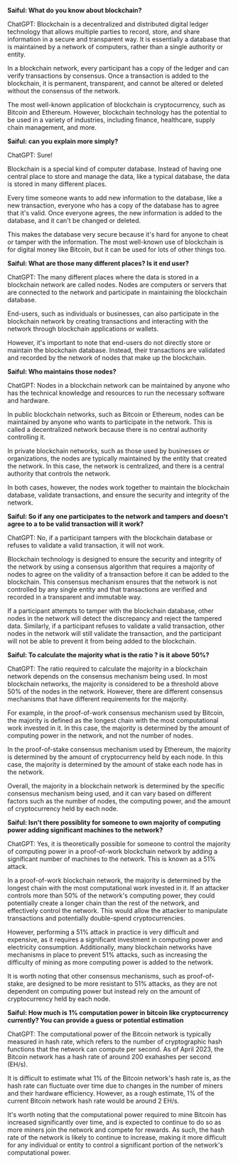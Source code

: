 **Saiful: What do you know about blockchain?**

ChatGPT: Blockchain is a decentralized and distributed digital ledger technology that allows multiple parties to record, store, and share information in a secure and transparent way. It is essentially a database that is maintained by a network of computers, rather than a single authority or entity.

In a blockchain network, every participant has a copy of the ledger and can verify transactions by consensus. Once a transaction is added to the blockchain, it is permanent, transparent, and cannot be altered or deleted without the consensus of the network.

The most well-known application of blockchain is cryptocurrency, such as Bitcoin and Ethereum. However, blockchain technology has the potential to be used in a variety of industries, including finance, healthcare, supply chain management, and more.

**Saiful: can you explain more simply?**

ChatGPT: Sure! 

Blockchain is a special kind of computer database. Instead of having one central place to store and manage the data, like a typical database, the data is stored in many different places. 

Every time someone wants to add new information to the database, like a new transaction, everyone who has a copy of the database has to agree that it's valid. Once everyone agrees, the new information is added to the database, and it can't be changed or deleted. 

This makes the database very secure because it's hard for anyone to cheat or tamper with the information. The most well-known use of blockchain is for digital money like Bitcoin, but it can be used for lots of other things too.

**Saiful: What are those many different places? Is it end user?**

ChatGPT: The many different places where the data is stored in a blockchain network are called nodes. Nodes are computers or servers that are connected to the network and participate in maintaining the blockchain database. 

End-users, such as individuals or businesses, can also participate in the blockchain network by creating transactions and interacting with the network through blockchain applications or wallets. 

However, it's important to note that end-users do not directly store or maintain the blockchain database. Instead, their transactions are validated and recorded by the network of nodes that make up the blockchain.

**Saiful: Who maintains those nodes?** 

ChatGPT: Nodes in a blockchain network can be maintained by anyone who has the technical knowledge and resources to run the necessary software and hardware. 

In public blockchain networks, such as Bitcoin or Ethereum, nodes can be maintained by anyone who wants to participate in the network. This is called a decentralized network because there is no central authority controlling it.

In private blockchain networks, such as those used by businesses or organizations, the nodes are typically maintained by the entity that created the network. In this case, the network is centralized, and there is a central authority that controls the network.

In both cases, however, the nodes work together to maintain the blockchain database, validate transactions, and ensure the security and integrity of the network.

**Saiful: So if any one participates to the network and tampers and doesn't agree to a to be valid transaction will it work?**

ChatGPT: No, if a participant tampers with the blockchain database or refuses to validate a valid transaction, it will not work. 

Blockchain technology is designed to ensure the security and integrity of the network by using a consensus algorithm that requires a majority of nodes to agree on the validity of a transaction before it can be added to the blockchain. This consensus mechanism ensures that the network is not controlled by any single entity and that transactions are verified and recorded in a transparent and immutable way.

If a participant attempts to tamper with the blockchain database, other nodes in the network will detect the discrepancy and reject the tampered data. Similarly, if a participant refuses to validate a valid transaction, other nodes in the network will still validate the transaction, and the participant will not be able to prevent it from being added to the blockchain.

**Saiful: To calculate the majority what is the ratio ? is it above 50%?**

ChatGPT: The ratio required to calculate the majority in a blockchain network depends on the consensus mechanism being used. In most blockchain networks, the majority is considered to be a threshold above 50% of the nodes in the network. However, there are different consensus mechanisms that have different requirements for the majority.

For example, in the proof-of-work consensus mechanism used by Bitcoin, the majority is defined as the longest chain with the most computational work invested in it. In this case, the majority is determined by the amount of computing power in the network, and not the number of nodes.

In the proof-of-stake consensus mechanism used by Ethereum, the majority is determined by the amount of cryptocurrency held by each node. In this case, the majority is determined by the amount of stake each node has in the network.

Overall, the majority in a blockchain network is determined by the specific consensus mechanism being used, and it can vary based on different factors such as the number of nodes, the computing power, and the amount of cryptocurrency held by each node.

**Saiful: Isn't there possiblity for someone to own majority of computing power adding significant machines to the network?**

ChatGPT: Yes, it is theoretically possible for someone to control the majority of computing power in a proof-of-work blockchain network by adding a significant number of machines to the network. This is known as a 51% attack.

In a proof-of-work blockchain network, the majority is determined by the longest chain with the most computational work invested in it. If an attacker controls more than 50% of the network's computing power, they could potentially create a longer chain than the rest of the network, and effectively control the network. This would allow the attacker to manipulate transactions and potentially double-spend cryptocurrencies.

However, performing a 51% attack in practice is very difficult and expensive, as it requires a significant investment in computing power and electricity consumption. Additionally, many blockchain networks have mechanisms in place to prevent 51% attacks, such as increasing the difficulty of mining as more computing power is added to the network.

It is worth noting that other consensus mechanisms, such as proof-of-stake, are designed to be more resistant to 51% attacks, as they are not dependent on computing power but instead rely on the amount of cryptocurrency held by each node.

**Saiful: How much is 1% computation power in bitcoin like cryptocurrency currently? You can provide a guess or potential estimation**

ChatGPT: The computational power of the Bitcoin network is typically measured in hash rate, which refers to the number of cryptographic hash functions that the network can compute per second. As of April 2023, the Bitcoin network has a hash rate of around 200 exahashes per second (EH/s).

It is difficult to estimate what 1% of the Bitcoin network's hash rate is, as the hash rate can fluctuate over time due to changes in the number of miners and their hardware efficiency. However, as a rough estimate, 1% of the current Bitcoin network hash rate would be around 2 EH/s.

It's worth noting that the computational power required to mine Bitcoin has increased significantly over time, and is expected to continue to do so as more miners join the network and compete for rewards. As such, the hash rate of the network is likely to continue to increase, making it more difficult for any individual or entity to control a significant portion of the network's computational power.
